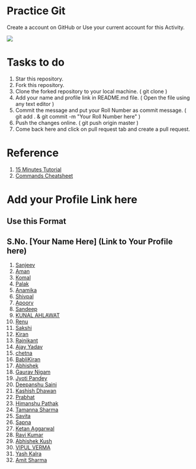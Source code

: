# Practice Git
Create a account on GitHub or Use your current account for this Activity.

<img src = "https://i1.wp.com/duality.solutions/wp-content/uploads/2017/10/github-logo.png?ssl=1"/>

# Tasks to do
1. Star this repository.
2. Fork this repository.
3. Clone the forked repository to your local machine. ( git clone <URL to cloned repository> )
4. Add your name and profile link in README.md file. ( Open the file using any text editor )
5. Commit the message and put your Roll Number as commit message. ( git add . & git commit -m "Your Roll Number here" )
6. Push the changes online. ( git push origin master )
7. Come back here and click on pull request tab and create a pull request.
  
# Reference
1. [15 Minutes Tutorial](https://try.github.io/levels/1/challenges/1)
2. [Commands Cheatsheet](https://services.github.com/on-demand/downloads/github-git-cheat-sheet.pdf)

# Add your Profile Link here
## Use this Format
## S.No. [Your Name Here] (Link to Your Profile here)
1. [Sanjeev](https://github.com/thedevelopersanjeev)
2. [Aman](https://github.com/A-manSingh)
3. [Komal](https://github.com/Komalchhoker)
5. [Palak](https://github.com/PalakSharmaa)
4. [Anamika](https://github.com/AnamikaSaxena17)
6. [Shivpal](https://github.com/shivpalsinghnext)
7. [Apoorv](https://github.com/1998apoorvmalik)
8. [Sandeep](https://github.com/Sandeep1rok)
9. [KUNAL AHLAWAT](https://github.com/newkunal)
10. [Renu](https://github.com/Renukumari13)
11. [Sakshi](https://github.com/Sakshi2706)
12. [Kiran](https://github.com/kiran1720)
13. [Rajnikant](https://github.com/rajnikant88)
14. [Ajay Yadav](https://github.com/Ajayyadav0299)
15. [chetna](https://github.com/sainichetna)
16. [BabliKiran](https://github.com/BabliKiran)
17. [Abhishek](https://github.com/iamabhi443)
18. [Gaurav Nigam](https://github.com/gauravnigam37)
19. [Jyoti Pandey](https://github.com/jyotipandey45)
21. [Deepanshu Saini](https://github.com/deepanshusaini81)
20. [Kashish Dhawan](https://github.com/Smoke0)
21. [Prabhat](https://github.com/Prabhat98)
22. [Himanshu Pathak](https://github.com/pathakhimanshu)
20. [Tamanna Sharma](https://github.com/tamanna43)
21. [Savita](https://github.com/Savitakaushik)
22. [Sapna](https://github.com/SapnaMathur)
23. [Ketan Aggarwal](https://github.com/ketan5544)
24. [Ravi Kumar](https://github.com/Ravikumar23)
25. [Abhishek Kush](https://github.com/kushabhi)
26. [VIPUL VERMA](https://github.com/thedevelopervipul)
27. [Yash Kalra](https://github.com/Yash-Kalra)
28. [Amit Sharma](https://github.com/amidixita)
